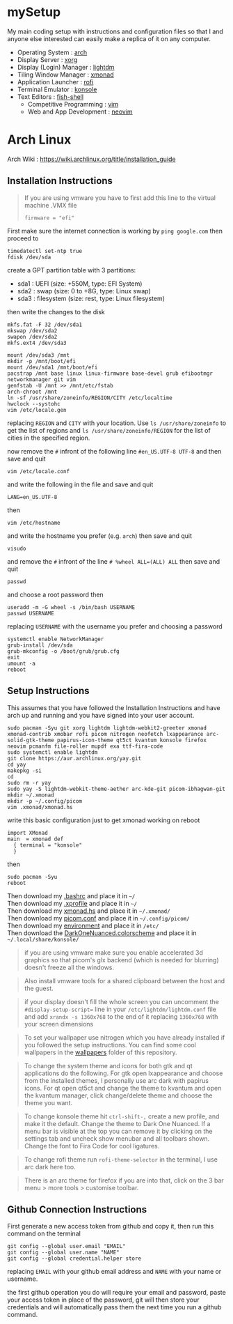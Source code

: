 # mySetup

My main coding setup with instructions and configuration files so that I and anyone else interested can easily make a replica of it on any computer.

- Operating System : [arch](./arch/)
- Display Server : [xorg](./xorg/)
- Display (Login) Manager : [lightdm](./lightdm/)
- Tiling Window Manager : [xmonad](./xmonad/)
- Application Launcher : [rofi]()
- Terminal Emulator : [konsole]()
- Text Editors : [fish-shell]()
  - Competitive Programming : [vim](./cpvim/)
  - Web and App Development : [neovim](./neovim/)

# Arch Linux

Arch Wiki : https://wiki.archlinux.org/title/installation_guide

## Installation Instructions

> If you are using vmware you have to first add this line to the virtual machine .VMX file
>
> ```
> firmware = "efi"
> ```

First make sure the internet connection is working by `ping google.com` then proceed to

```
timedatectl set-ntp true
fdisk /dev/sda
```

create a GPT partition table with 3 partitions:
  - sda1 : UEFI (size: +550M, type: EFI System)
  - sda2 : swap (size: 0 to +8G, type: Linux swap)
  - sda3 : filesystem (size: rest, type: Linux filesystem)

then write the changes to the disk

```
mkfs.fat -F 32 /dev/sda1
mkswap /dev/sda2
swapon /dev/sda2
mkfs.ext4 /dev/sda3

mount /dev/sda3 /mnt
mkdir -p /mnt/boot/efi
mount /dev/sda1 /mnt/boot/efi
pacstrap /mnt base linux linux-firmware base-devel grub efibootmgr networkmanager git vim 
genfstab -U /mnt >> /mnt/etc/fstab
arch-chroot /mnt
ln -sf /usr/share/zoneinfo/REGION/CITY /etc/localtime
hwclock --systohc
vim /etc/locale.gen
```

replacing `REGION` and `CITY` with your location. Use `ls /usr/share/zoneinfo` to get the list of regions and `ls /usr/share/zoneinfo/REGION` for the list of cities in the specified region.

now remove the `#` infront of the following line `#en_US.UTF-8 UTF-8` and then save and quit

```
vim /etc/locale.conf
```

and write the following in the file and save and quit

```
LANG=en_US.UTF-8
```

then

```
vim /etc/hostname
```

and write the hostname you prefer (e.g. `arch`) then save and quit

```
visudo
```

and remove the `#` infront of the line `# %wheel ALL=(ALL) ALL` then save and quit

```
passwd
```

and choose a root password then

```
useradd -m -G wheel -s /bin/bash USERNAME
passwd USERNAME
```

replacing `USERNAME` with the username you prefer and choosing a password

```
systemctl enable NetworkManager
grub-install /dev/sda
grub-mkconfig -o /boot/grub/grub.cfg
exit
umount -a
reboot
```

## Setup Instructions

This assumes that you have followed the Installation Instructions and have arch up and running and you have signed into your user account.

```
sudo pacman -Syu git xorg lightdm lightdm-webkit2-greeter xmonad xmonad-contrib xmobar rofi picom nitrogen neofetch lxappearance arc-solid-gtk-theme papirus-icon-theme qt5ct kvantum konsole firefox neovim pcmanfm file-roller mupdf exa ttf-fira-code
sudo systemctl enable lightdm
git clone https://aur.archlinux.org/yay.git
cd yay
makepkg -si
cd
sudo rm -r yay
sudo yay -S lightdm-webkit-theme-aether arc-kde-git picom-ibhagwan-git
mkdir ~/.xmonad
mkdir -p ~/.config/picom
vim .xmonad/xmonad.hs
```

write this basic configuration just to get xmonad working on reboot

```
import XMonad
main  = xmonad def
  { terminal = "konsole"
  }
```

then

```
sudo pacman -Syu
reboot
```

Then download my [.bashrc](./.bashrc) and place it in `~/`			<br />
Then download my [.xprofile](./.xprofile) and place it in `~/`			<br />
Then download my [xmonad.hs](./xmonad.hs) and place it in `~/.xmonad/`		<br />
Then download my [picom.conf](./picom.conf) and place it in `~/.config/picom/`	<br />
Then download my [environment](./environment) and place it in `/etc/`		<br />
Then download the [DarkOneNuanced.colorscheme](./DarkOneNuanced.colorscheme) and place it in `~/.local/share/konsole/`		<br />

> if you are using vmware make sure you enable accelerated 3d graphics so that picom's glx backend (which is needed for blurring) doesn't freeze all the windows.

> Also install vmware tools for a shared clipboard between the host and the guest.

> if your display doesn't fill the whole screen you can uncomment the `#display-setup-script=` line in your `/etc/lightdm/lightdm.conf` file and add `xrandx -s 1360x768` to the end of it replacing `1360x768` with your screen dimensions

> To set your wallpaper use nitrogen which you have already installed if you followed the setup instructions. You can find some cool wallpapers in the [wallpapers](./wallpapers) folder of this repository.

> To change the system theme and icons for both gtk and qt applications do the following. For gtk open lxappearance and choose from the installed themes, I personally use arc dark with papirus icons. For qt open qt5ct and change the theme to kvantum and open the kvantum manager, click change/delete theme and choose the theme you want.

> To change konsole theme hit `ctrl-shift-,` create a new profile, and make it the default. Change the theme to Dark One Nuanced. If a menu bar is visible at the top you can remove it by clicking on the settings tab and uncheck show menubar and all toolbars shown. Change the font to Fira Code for cool ligatures.

> To change rofi theme run `rofi-theme-selector` in the terminal, I use arc dark here too.

> There is an arc theme for firefox if you are into that, click on the 3 bar menu > more tools > customise toolbar.

## Github Connection Instructions

First generate a new access token from github and copy it, then run this command on the terminal

```
git config --global user.email "EMAIL"
git config --global user.name "NAME"
git config --global credential.helper store
```

replacing `EMAIL` with your github email address and `NAME` with your name or username.

the first github operation you do will require your email and password, paste your access token in place of the password, git will then store your credentials and will automatically pass them the next time you run a github command.
